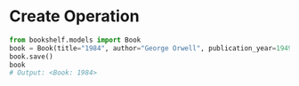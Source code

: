 # Create Operation
```python
from bookshelf.models import Book
book = Book(title="1984", author="George Orwell", publication_year=1949)
book.save()
book
# Output: <Book: 1984>

